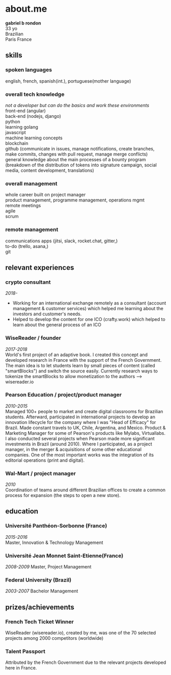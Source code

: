 # about.me
**gabriel b rondon**  
33 yo  
Brazilian  
Paris France  

## skills
### spoken languages 
english, french, spanish(int.), portuguese(mother language)
### overall tech knowledge
*not a developer but can do the basics and work these environments*  
front-end (angular)  
back-end (nodejs, django)  
python  
learning golang  
javascript  
machine learning concepts  
blockchain  
github (communicate in issues, manage notifications, create branches, make commits, changes with pull request, manage merge conflicts)  
general knowledge about the main processes of a bounty program (breakdown of the distribution of tokens into signature campaign, social media, content development, translations)


### overall management
whole career built on project manager  
product management, programme management, operations mgmt  
remote meetings  
agile  
scrum  

### remote management
communications apps (jitsi, slack, rocket.chat, gitter,)  
to-do (trello, asana,)  
git

## relevant experiences
### crypto consultant
*2018-*  
- Working for an international exchange remotely as a consultant (account management & customer services) which helped me learning about the investors and customer's needs.
- Helped to develop the content for one ICO (crafty.work) which helped to learn about the general process of an ICO

### WiseReader / **founder**
*2017-2018*  
World's first project of an adaptive book. I created this concept and developed research in France with the support of the French Government. The main idea is to let students learn by small pieces of content (called "smartBlocks") and switch the source easily.
Currently research ways to tokenize the smartBlocks to allow monetization to the authors --> wisereader.io
### Pearson Education / **project/product manager**
*2010-2015*  
Managed 100+ people to market and create digital classrooms for Brazilian students. Afterward, participated in international projects to develop an innovation lifecycle for the company where I was "Head of Efficacy" for Brazil. Made constant travels to UK, Chile, Argentina, and Mexico.
Product & Marketing Manager for some of Pearson's products like Mylabs, Virtuallabs. 
I also conducted several projects when Pearson made more significant investments in Brazil (around 2010). Where I participated, as a project manager, in the merger & acquisitions of some other educational companies.
One of the most important works was the integration of its editorial operations (print and digital).

### Wal-Mart / **project manager**
*2010*  
Coordination of teams around different Brazilian offices to create a common process for expansion (the steps to open a new store).

## education
### Université Panthéon-Sorbonne (France)
*2015-2016*  
Master, Innovation & Technology Management

### Université Jean Monnet Saint-Etienne(France)
*2008-2009*
Master, Project Management

### Federal University (Brazil)
*2003-2007*
Bachelor Management

## prizes/achievements
### French Tech Ticket Winner
WiseReader (wisereader.io), created by me, was one of the 70 selected projects among 2000 competitors (worldwide)

### Talent Passport
Attributed by the French Government due to the relevant projects developed here in France.

